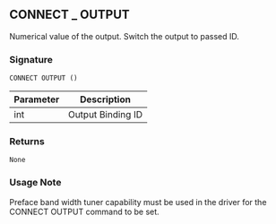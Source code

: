 ## CONNECT \_  OUTPUT

Numerical value of the output. Switch the output to passed ID.


### Signature

`CONNECT OUTPUT ()`


| Parameter | Description |
| --- | --- |
| int | Output Binding ID |


### Returns

`None`
 

### Usage Note

Preface band width tuner capability must be used in the driver for the CONNECT OUTPUT command to be set.